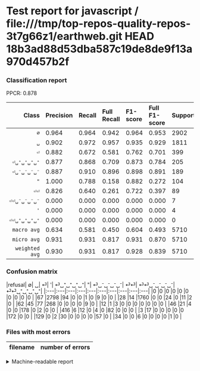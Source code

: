 # Test report for javascript / file:///tmp/top-repos-quality-repos-3t7g66z1/earthweb.git HEAD 18b3ad88d53dba587c19de8de9f13a970d457b2f

### Classification report

PPCR: 0.878

| Class | Precision | Recall | Full Recall | F1-score | Full F1-score | Support | Full Support | PPCR |
|------:|:----------|:-------|:------------|:---------|:---------|:--------|:-------------|:-----|
| `∅` | 0.964| 0.964| 0.942| 0.964| 0.953| 2902| 2969| 0.977 |
| `␣` | 0.902| 0.972| 0.957| 0.935| 0.929| 1811| 1839| 0.985 |
| `⏎` | 0.882| 0.672| 0.581| 0.762| 0.701| 399| 461| 0.866 |
| `⏎␣⁺␣⁺␣⁺␣⁺` | 0.877| 0.868| 0.709| 0.873| 0.784| 205| 251| 0.817 |
| `⏎␣⁻␣⁻␣⁻␣⁻` | 0.887| 0.910| 0.896| 0.898| 0.891| 189| 192| 0.984 |
| `"` | 1.000| 0.788| 0.158| 0.882| 0.272| 104| 520| 0.200 |
| `⏎⏎` | 0.826| 0.640| 0.261| 0.722| 0.397| 89| 218| 0.408 |
| `⏎⏎␣⁻␣⁻␣⁻␣⁻` | 0.000| 0.000| 0.000| 0.000| 0.000| 7| 41| 0.171 |
| `'` | 0.000| 0.000| 0.000| 0.000| 0.000| 4| 16| 0.250 |
| `⏎⏎␣⁺␣⁺␣⁺␣⁺` | 0.000| 0.000| 0.000| 0.000| 0.000| 0| 0| 0.000 |
| `macro avg` | 0.634| 0.581| 0.450| 0.604| 0.493| 5710| 6507| 0.878 |
| `micro avg` | 0.931| 0.931| 0.817| 0.931| 0.870| 5710| 6507| 0.878 |
| `weighted avg` | 0.930| 0.931| 0.817| 0.928| 0.839| 5710| 6507| 0.878 |

### Confusion matrix

|refusal|  ∅| ␣| ⏎| '| ⏎␣⁺␣⁺␣⁺␣⁺| "| ⏎␣⁻␣⁻␣⁻␣⁻| ⏎⏎| ⏎⏎␣⁻␣⁻␣⁻␣⁻| ⏎⏎␣⁺␣⁺␣⁺␣⁺| 
|:---|:---|:---|:---|:---|:---|:---|:---|:---|:---|
|0 |0 |0 |0 |0 |0 |0 |0 |0 |0 |
|67 |2798 |94 |0 |0 |1 |0 |9 |0 |0 |
|28 |14 |1760 |0 |0 |24 |0 |11 |2 |0 |
|62 |45 |77 |268 |0 |0 |0 |0 |9 |0 |
|12 |1 |3 |0 |0 |0 |0 |0 |0 |0 |
|46 |21 |4 |0 |0 |178 |0 |2 |0 |0 |
|416 |6 |12 |0 |4 |0 |82 |0 |0 |0 |
|3 |17 |0 |0 |0 |0 |0 |172 |0 |0 |
|129 |0 |2 |30 |0 |0 |0 |0 |57 |0 |
|34 |0 |0 |6 |0 |0 |0 |0 |1 |0 |

### Files with most errors

| filename | number of errors|
|:----:|:-----|

<details>
    <summary>Machine-readable report</summary>
```json
{
  "cl_report": {"\"": {"f1-score": 0.8817204301075269, "precision": 1.0, "recall": 0.7884615384615384, "support": 104}, "\u0027": {"f1-score": 0.0, "precision": 0.0, "recall": 0.0, "support": 4}, "macro avg": {"f1-score": 0.6035993928389504, "precision": 0.6336913123387904, "recall": 0.5814937177203537, "support": 5710}, "micro avg": {"f1-score": 0.9308231173380035, "precision": 0.9308231173380035, "recall": 0.9308231173380035, "support": 5710}, "weighted avg": {"f1-score": 0.9283380151704679, "precision": 0.9295028540245202, "recall": 0.9308231173380035, "support": 5710}, "\u2205": {"f1-score": 0.9641626464507237, "precision": 0.9641626464507237, "recall": 0.9641626464507237, "support": 2902}, "\u23ce": {"f1-score": 0.7624466571834992, "precision": 0.881578947368421, "recall": 0.6716791979949874, "support": 399}, "\u23ce\u23ce": {"f1-score": 0.7215189873417721, "precision": 0.8260869565217391, "recall": 0.6404494382022472, "support": 89}, "\u23ce\u23ce\u2423\u207a\u2423\u207a\u2423\u207a\u2423\u207a": {"f1-score": 0.0, "precision": 0.0, "recall": 0.0, "support": 0}, "\u23ce\u23ce\u2423\u207b\u2423\u207b\u2423\u207b\u2423\u207b": {"f1-score": 0.0, "precision": 0.0, "recall": 0.0, "support": 7}, "\u23ce\u2423\u207a\u2423\u207a\u2423\u207a\u2423\u207a": {"f1-score": 0.8725490196078433, "precision": 0.8768472906403941, "recall": 0.8682926829268293, "support": 205}, "\u23ce\u2423\u207b\u2423\u207b\u2423\u207b\u2423\u207b": {"f1-score": 0.8981723237597911, "precision": 0.8865979381443299, "recall": 0.91005291005291, "support": 189}, "\u2423": {"f1-score": 0.9354238639383471, "precision": 0.9016393442622951, "recall": 0.9718387631143015, "support": 1811}},
  "cl_report_full": {"\"": {"f1-score": 0.2724252491694352, "precision": 1.0, "recall": 0.1576923076923077, "support": 520}, "\u0027": {"f1-score": 0.0, "precision": 0.0, "recall": 0.0, "support": 16}, "macro avg": {"f1-score": 0.4927298568245761, "precision": 0.6336913123387904, "recall": 0.4504948500633283, "support": 6507}, "micro avg": {"f1-score": 0.8700990423180814, "precision": 0.9308231173380035, "recall": 0.8168126632856924, "support": 6507}, "weighted avg": {"f1-score": 0.8385819451784475, "precision": 0.9247770058004594, "recall": 0.8168126632856924, "support": 6507}, "\u2205": {"f1-score": 0.9531595980241868, "precision": 0.9641626464507237, "recall": 0.9424048501178848, "support": 2969}, "\u23ce": {"f1-score": 0.7006535947712418, "precision": 0.881578947368421, "recall": 0.5813449023861171, "support": 461}, "\u23ce\u23ce": {"f1-score": 0.397212543554007, "precision": 0.8260869565217391, "recall": 0.26146788990825687, "support": 218}, "\u23ce\u23ce\u2423\u207a\u2423\u207a\u2423\u207a\u2423\u207a": {"f1-score": 0.0, "precision": 0.0, "recall": 0.0, "support": 0}, "\u23ce\u23ce\u2423\u207b\u2423\u207b\u2423\u207b\u2423\u207b": {"f1-score": 0.0, "precision": 0.0, "recall": 0.0, "support": 41}, "\u23ce\u2423\u207a\u2423\u207a\u2423\u207a\u2423\u207a": {"f1-score": 0.7841409691629957, "precision": 0.8768472906403941, "recall": 0.7091633466135459, "support": 251}, "\u23ce\u2423\u207b\u2423\u207b\u2423\u207b\u2423\u207b": {"f1-score": 0.8911917098445595, "precision": 0.8865979381443299, "recall": 0.8958333333333334, "support": 192}, "\u2423": {"f1-score": 0.9285149037193353, "precision": 0.9016393442622951, "recall": 0.957041870581838, "support": 1839}},
  "ppcr": 0.8775165206700476
}
```
</details>
